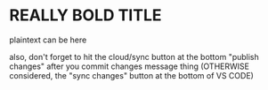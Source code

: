 # REALLY BOLD TITLE

plaintext can be here

also, don't forget to hit the cloud/sync button at the bottom "publish changes" after you commit changes message thing (OTHERWISE considered, the "sync changes" button at the bottom of VS CODE)
